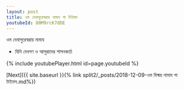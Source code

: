 ```yaml
---
layout: post
title: ওম দেবাসুরেস্বরায় নামায গা টাইমস
youtubeId: 80M9rcK7dDE
---
```

 
 
 ওম দেবাসুরেস্বরায় নামায  
 
 -  যিনি দেবগণ ও আসুরাদের শাসনকর্তা 
 
  
 
  
 
 
 
 
 
 


{% include youtubePlayer.html id=page.youtubeId %}
 
[Next]({{ site.baseurl }}{% link  split2/_posts/2018-12-09-ওম বিস্ময় নামায গা টাইমস.md%})
 
